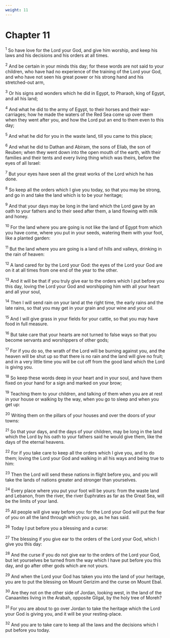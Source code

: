 ```yaml
---
weight: 11
---
```


# Chapter 11

<sup>1</sup> So have love for the Lord your God, and give him worship, and keep his laws and his decisions and his orders at all times. 

<sup>2</sup> And be certain in your minds this day; for these words are not said to your children, who have had no experience of the training of the Lord your God, and who have not seen his great power or his strong hand and his stretched-out arm, 

<sup>3</sup> Or his signs and wonders which he did in Egypt, to Pharaoh, king of Egypt, and all his land; 

<sup>4</sup> And what he did to the army of Egypt, to their horses and their war-carriages; how he made the waters of the Red Sea come up over them when they went after you, and how the Lord put an end to them even to this day; 

<sup>5</sup> And what he did for you in the waste land, till you came to this place; 

<sup>6</sup> And what he did to Dathan and Abiram, the sons of Eliab, the son of Reuben; when they went down into the open mouth of the earth, with their families and their tents and every living thing which was theirs, before the eyes of all Israel: 

<sup>7</sup> But your eyes have seen all the great works of the Lord which he has done. 

<sup>8</sup> So keep all the orders which I give you today, so that you may be strong, and go in and take the land which is to be your heritage; 

<sup>9</sup> And that your days may be long in the land which the Lord gave by an oath to your fathers and to their seed after them, a land flowing with milk and honey. 

<sup>10</sup> For the land where you are going is not like the land of Egypt from which you have come, where you put in your seeds, watering them with your foot, like a planted garden: 

<sup>11</sup> But the land where you are going is a land of hills and valleys, drinking in the rain of heaven: 

<sup>12</sup> A land cared for by the Lord your God: the eyes of the Lord your God are on it at all times from one end of the year to the other. 

<sup>13</sup> And it will be that if you truly give ear to the orders which I put before you this day, loving the Lord your God and worshipping him with all your heart and all your soul, 

<sup>14</sup> Then I will send rain on your land at the right time, the early rains and the late rains, so that you may get in your grain and your wine and your oil. 

<sup>15</sup> And I will give grass in your fields for your cattle, so that you may have food in full measure. 

<sup>16</sup> But take care that your hearts are not turned to false ways so that you become servants and worshippers of other gods; 

<sup>17</sup> For if you do so, the wrath of the Lord will be burning against you, and the heaven will be shut up so that there is no rain and the land will give no fruit; and in a very little time you will be cut off from the good land which the Lord is giving you. 

<sup>18</sup> So keep these words deep in your heart and in your soul, and have them fixed on your hand for a sign and marked on your brow; 

<sup>19</sup> Teaching them to your children, and talking of them when you are at rest in your house or walking by the way, when you go to sleep and when you get up: 

<sup>20</sup> Writing them on the pillars of your houses and over the doors of your towns: 

<sup>21</sup> So that your days, and the days of your children, may be long in the land which the Lord by his oath to your fathers said he would give them, like the days of the eternal heavens. 

<sup>22</sup> For if you take care to keep all the orders which I give you, and to do them; loving the Lord your God and walking in all his ways and being true to him: 

<sup>23</sup> Then the Lord will send these nations in flight before you, and you will take the lands of nations greater and stronger than yourselves. 

<sup>24</sup> Every place where you put your foot will be yours: from the waste land and Lebanon, from the river, the river Euphrates as far as the Great Sea, will be the limits of your land. 

<sup>25</sup> All people will give way before you: for the Lord your God will put the fear of you on all the land through which you go, as he has said. 

<sup>26</sup> Today I put before you a blessing and a curse: 

<sup>27</sup> The blessing if you give ear to the orders of the Lord your God, which I give you this day: 

<sup>28</sup> And the curse if you do not give ear to the orders of the Lord your God, but let yourselves be turned from the way which I have put before you this day, and go after other gods which are not yours. 

<sup>29</sup> And when the Lord your God has taken you into the land of your heritage, you are to put the blessing on Mount Gerizim and the curse on Mount Ebal. 

<sup>30</sup> Are they not on the other side of Jordan, looking west, in the land of the Canaanites living in the Arabah, opposite Gilgal, by the holy tree of Moreh? 

<sup>31</sup> For you are about to go over Jordan to take the heritage which the Lord your God is giving you, and it will be your resting-place. 

<sup>32</sup> And you are to take care to keep all the laws and the decisions which I put before you today. 


